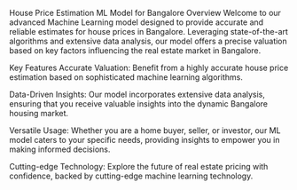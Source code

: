 House Price Estimation ML Model for Bangalore
Overview
Welcome to our advanced Machine Learning model designed to provide accurate and reliable estimates for house prices in Bangalore. Leveraging state-of-the-art algorithms and extensive data analysis, our model offers a precise valuation based on key factors influencing the real estate market in Bangalore.

Key Features
Accurate Valuation: Benefit from a highly accurate house price estimation based on sophisticated machine learning algorithms.

Data-Driven Insights: Our model incorporates extensive data analysis, ensuring that you receive valuable insights into the dynamic Bangalore housing market.

Versatile Usage: Whether you are a home buyer, seller, or investor, our ML model caters to your specific needs, providing insights to empower you in making informed decisions.

Cutting-edge Technology: Explore the future of real estate pricing with confidence, backed by cutting-edge machine learning technology.
